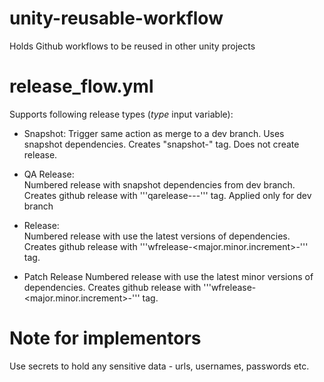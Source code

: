 # unity-reusable-workflow
Holds Github workflows to be reused in other unity projects

# release_flow.yml
Supports following release types (_type_ input variable):

- Snapshot:
 Trigger same action as merge to a dev branch. Uses snapshot dependencies.
 Creates "snapshot-<timestamp>" tag.
 Does not create release.

- QA Release:          
  Numbered release with snapshot dependencies from dev branch.
  Creates github release with '''qarelease-<releaseversion>-<RC><increment>-<timestamp>''' tag.
  Applied only for dev branch
 
- Release:          
  Numbered release with use the latest versions of dependencies.
  Creates github release with '''wfrelease-<major.minor.increment>-<timestamp>''' tag.

- Patch Release
  Numbered release with use the latest minor versions of dependencies.
  Creates github release with '''wfrelease-<major.minor.increment>-<timestamp>''' tag.

# Note for implementors
Use secrets to hold any sensitive data - urls, usernames, passwords etc.  
